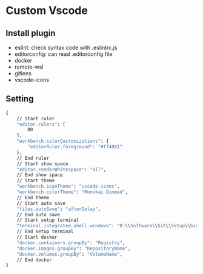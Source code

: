 # Custom Vscode

## Install plugin
- eslint: check syntax code with .eslintrc.js
- editorconfig: can read .editorconfig file
- docker
- remote-wsl
- gitlens
- vscode-icons

## Setting

```bash
{
    // Start ruler
    "editor.rulers": [
        80
    ],
    "workbench.colorCustomizations": {
        "editorRuler.foreground": "#ff4081"
    },
    // End ruler
    // Start show space
    "editor.renderWhitespace": "all",
    // End show space
    // Start theme
    "workbench.iconTheme": "vscode-icons",
    "workbench.colorTheme": "Monokai Dimmed",
    // End theme
    // Start auto save
    "files.autoSave": "afterDelay",
    // End auto save
    // Start setup terminal
    "terminal.integrated.shell.windows": "D:\\Software\\Git\\Setup\\bin\\bash.exe",
    // End setup terminal
    // Start docker
    "docker.containers.groupBy": "Registry",
    "docker.images.groupBy": "RepositoryName",
    "docker.volumes.groupBy": "VolumeName",
    // End docker
}
```
